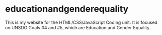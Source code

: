 # educationandgenderequality
This is my website for the HTML/CSS/JavaScript Coding unit. It is focused on UNSDG Goals #4 and #5, which are Education and Gender Equality.
